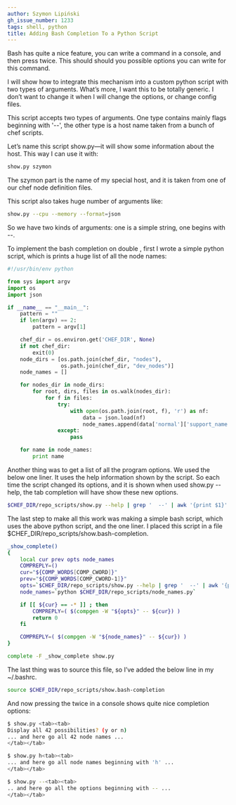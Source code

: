 ```yaml
---
author: Szymon Lipiński
gh_issue_number: 1233
tags: shell, python
title: Adding Bash Completion To a Python Script
---
```


Bash has quite a nice feature, you can write a command in a console, and then press <TAB> twice. This should should you possible options you can write for this command.

I will show how to integrate this mechanism into a custom python script with two types of arguments. What’s more, I want this to be totally generic. I don’t want to change it when I will change the options, or change config files.

This script accepts two types of arguments. One type contains mainly flags beginning with '--', the other type is a host name taken from a bunch of chef scripts.

Let’s name this script show.py—it will show some information about the host. This way I can use it with:

```bash
show.py szymon
```

The szymon part is the name of my special host, and it is taken from one of our chef node definition files.

This script also takes huge number of arguments like:

```bash
show.py --cpu --memory --format=json
```

So we have two kinds of arguments: one is a simple string, one begins with --.

To implement the bash completion on double <TAB>, first I wrote a simple python script, which is prints a huge list of all the node names:

```python
#!/usr/bin/env python

from sys import argv
import os
import json

if __name__ == "__main__":
    pattern = ""
    if len(argv) == 2:
        pattern = argv[1]

    chef_dir = os.environ.get('CHEF_DIR', None)
    if not chef_dir:
        exit(0)
    node_dirs = [os.path.join(chef_dir, "nodes"),
                 os.path.join(chef_dir, "dev_nodes")]
    node_names = []

    for nodes_dir in node_dirs:
        for root, dirs, files in os.walk(nodes_dir):
            for f in files:
                try:
                    with open(os.path.join(root, f), 'r') as nf:
                        data = json.load(nf)
                        node_names.append(data['normal']['support_name'])
                except:
                    pass

    for name in node_names:
        print name
```

Another thing was to get a list of all the program options. We used the below one liner. It uses the help information shown by the script. So each time the script changed its options, and it is shown when used show.py --help, the tab completion will have show these new options.

```bash
$CHEF_DIR/repo_scripts/show.py --help | grep '  --' | awk '{print $1}'
```

The last step to make all this work was making a simple bash script, which uses the above python script, and the one liner. I placed this script in a file $CHEF_DIR/repo_scripts/show.bash-completion.

```bash
_show_complete()
{
    local cur prev opts node_names
    COMPREPLY=()
    cur="${COMP_WORDS[COMP_CWORD]}"
    prev="${COMP_WORDS[COMP_CWORD-1]}"
    opts=`$CHEF_DIR/repo_scripts/show.py --help | grep '  --' | awk '{print $1}'`
    node_names=`python $CHEF_DIR/repo_scripts/node_names.py`

    if [[ ${cur} == -* ]] ; then
        COMPREPLY=( $(compgen -W "${opts}" -- ${cur}) )
        return 0
    fi

    COMPREPLY=( $(compgen -W "${node_names}" -- ${cur}) )
}

complete -F _show_complete show.py
```

The last thing was to source this file, so I’ve added the below line in my ~/.bashrc.

```bash
source $CHEF_DIR/repo_scripts/show.bash-completion
```

And now pressing the <TAB> twice in a console shows quite nice completion options:

```bash
$ show.py <tab><tab>
Display all 42 possibilities? (y or n)
... and here go all 42 node names ...
</tab></tab>
```

```bash
$ show.py h<tab><tab>
... and here go all node names beginning with 'h' ...
</tab></tab>
```

```bash
$ show.py --<tab><tab>
.. and here go all the options beginning with -- ...
</tab></tab>
```
